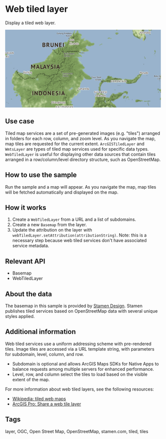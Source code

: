 # Web tiled layer

Display a tiled web layer.

![Image of web tiled layer](WebTiledLayer.png)

## Use case

Tiled map services are a set of pre-generated images (e.g. "tiles") arranged in folders for each row, column, and zoom level. As you navigate the map, map tiles are requested for the current extent. `ArcGISTiledLayer` and `WmtsLayer` are types of tiled map services used for specific data types. `WebTiledLayer` is useful for displaying other data sources that contain tiles arranged in a row/column/level directory structure, such as OpenStreetMap.

## How to use the sample

Run the sample and a map will appear. As you navigate the map, map tiles will be fetched automatically and displayed on the map.

## How it works

1. Create a `WebTiledLayer` from a URL and a list of subdomains.
2. Create a new `Basemap` from the layer.
3. Update the attribution on the layer with `webTiledLayer.setAttribution(attributionString)`. Note: this is a necessary step because web tiled services don't have associated service metadata.

## Relevant API

* Basemap
* WebTiledLayer

## About the data

The basemap in this sample is provided by [Stamen Design](http://maps.stamen.com). Stamen publishes tiled services based on OpenStreetMap data with several unique styles applied.

## Additional information

Web tiled services use a uniform addressing scheme with pre-rendered tiles. Image tiles are accessed via a URL template string, with parameters for subdomain, level, column, and row.

* Subdomain is optional and allows ArcGIS Maps SDKs for Native Apps to balance requests among multiple servers for enhanced performance.
* Level, row, and column select the tiles to load based on the visible extent of the map.

For more information about web tiled layers, see the following resources:

* [Wikipedia: tiled web maps](https://en.wikipedia.org/wiki/Tiled_web_map)
* [ArcGIS Pro: Share a web tile layer](http://pro.arcgis.com/en/pro-app/help/sharing/overview/web-tile-layer.htm)

## Tags

layer, OGC, Open Street Map, OpenStreetMap, stamen.com, tiled, tiles
